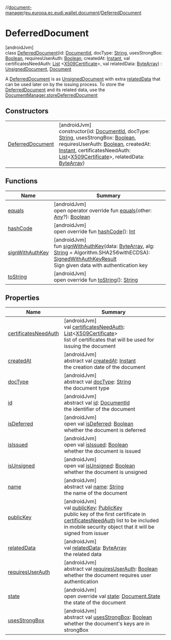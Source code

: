 //[document-manager](../../../index.md)/[eu.europa.ec.eudi.wallet.document](../index.md)/[DeferredDocument](index.md)

# DeferredDocument

[androidJvm]\
class [DeferredDocument](index.md)(id: [DocumentId](../index.md#659369697%2FClasslikes%2F1351694608),
docType: [String](https://kotlinlang.org/api/latest/jvm/stdlib/kotlin/-string/index.html),
usesStrongBox: [Boolean](https://kotlinlang.org/api/latest/jvm/stdlib/kotlin/-boolean/index.html),
requiresUserAuth: [Boolean](https://kotlinlang.org/api/latest/jvm/stdlib/kotlin/-boolean/index.html),
createdAt: [Instant](https://developer.android.com/reference/kotlin/java/time/Instant.html), val
certificatesNeedAuth: [List](https://kotlinlang.org/api/latest/jvm/stdlib/kotlin.collections/-list/index.html)
&lt;[X509Certificate](https://developer.android.com/reference/kotlin/java/security/cert/X509Certificate.html)&gt;, val
relatedData: [ByteArray](https://kotlinlang.org/api/latest/jvm/stdlib/kotlin/-byte-array/index.html)) : [UnsignedDocument](../-unsigned-document/index.md), [Document](../-document/index.md)

A [DeferredDocument](index.md) is as [UnsignedDocument](../-unsigned-document/index.md) with
extra [relatedData](related-data.md) that can be used later on by the issuing process. To store
the [DeferredDocument](index.md) and its related data, use
the [DocumentManager.storeDeferredDocument](../-document-manager/store-deferred-document.md)

## Constructors

|                                           |                                                                                                                                                                                                                                                                                                                                                                                                                                                                                                                                                                                                                                                                                                                                                                                                                                        |
|-------------------------------------------|----------------------------------------------------------------------------------------------------------------------------------------------------------------------------------------------------------------------------------------------------------------------------------------------------------------------------------------------------------------------------------------------------------------------------------------------------------------------------------------------------------------------------------------------------------------------------------------------------------------------------------------------------------------------------------------------------------------------------------------------------------------------------------------------------------------------------------------|
| [DeferredDocument](-deferred-document.md) | [androidJvm]<br>constructor(id: [DocumentId](../index.md#659369697%2FClasslikes%2F1351694608), docType: [String](https://kotlinlang.org/api/latest/jvm/stdlib/kotlin/-string/index.html), usesStrongBox: [Boolean](https://kotlinlang.org/api/latest/jvm/stdlib/kotlin/-boolean/index.html), requiresUserAuth: [Boolean](https://kotlinlang.org/api/latest/jvm/stdlib/kotlin/-boolean/index.html), createdAt: [Instant](https://developer.android.com/reference/kotlin/java/time/Instant.html), certificatesNeedAuth: [List](https://kotlinlang.org/api/latest/jvm/stdlib/kotlin.collections/-list/index.html)&lt;[X509Certificate](https://developer.android.com/reference/kotlin/java/security/cert/X509Certificate.html)&gt;, relatedData: [ByteArray](https://kotlinlang.org/api/latest/jvm/stdlib/kotlin/-byte-array/index.html)) |

## Functions

| Name                                                           | Summary                                                                                                                                                                                                                                                                                                                                                                                                              |
|----------------------------------------------------------------|----------------------------------------------------------------------------------------------------------------------------------------------------------------------------------------------------------------------------------------------------------------------------------------------------------------------------------------------------------------------------------------------------------------------|
| [equals](equals.md)                                            | [androidJvm]<br>open operator override fun [equals](equals.md)(other: [Any](https://kotlinlang.org/api/latest/jvm/stdlib/kotlin/-any/index.html)?): [Boolean](https://kotlinlang.org/api/latest/jvm/stdlib/kotlin/-boolean/index.html)                                                                                                                                                                               |
| [hashCode](hash-code.md)                                       | [androidJvm]<br>open override fun [hashCode](hash-code.md)(): [Int](https://kotlinlang.org/api/latest/jvm/stdlib/kotlin/-int/index.html)                                                                                                                                                                                                                                                                             |
| [signWithAuthKey](../-unsigned-document/sign-with-auth-key.md) | [androidJvm]<br>fun [signWithAuthKey](../-unsigned-document/sign-with-auth-key.md)(data: [ByteArray](https://kotlinlang.org/api/latest/jvm/stdlib/kotlin/-byte-array/index.html), alg: [String](https://kotlinlang.org/api/latest/jvm/stdlib/kotlin/-string/index.html) = Algorithm.SHA256withECDSA): [SignedWithAuthKeyResult](../-signed-with-auth-key-result/index.md)<br>Sign given data with authentication key |
| [toString](to-string.md)                                       | [androidJvm]<br>open override fun [toString](to-string.md)(): [String](https://kotlinlang.org/api/latest/jvm/stdlib/kotlin/-string/index.html)                                                                                                                                                                                                                                                                       |

## Properties

| Name                                                                    | Summary                                                                                                                                                                                                                                                                                                                                                                   |
|-------------------------------------------------------------------------|---------------------------------------------------------------------------------------------------------------------------------------------------------------------------------------------------------------------------------------------------------------------------------------------------------------------------------------------------------------------------|
| [certificatesNeedAuth](../-unsigned-document/certificates-need-auth.md) | [androidJvm]<br>val [certificatesNeedAuth](../-unsigned-document/certificates-need-auth.md): [List](https://kotlinlang.org/api/latest/jvm/stdlib/kotlin.collections/-list/index.html)&lt;[X509Certificate](https://developer.android.com/reference/kotlin/java/security/cert/X509Certificate.html)&gt;<br>list of certificates that will be used for issuing the document |
| [createdAt](../-document/created-at.md)                                 | [androidJvm]<br>abstract val [createdAt](../-document/created-at.md): [Instant](https://developer.android.com/reference/kotlin/java/time/Instant.html)<br>the creation date of the document                                                                                                                                                                               |
| [docType](../-document/doc-type.md)                                     | [androidJvm]<br>abstract val [docType](../-document/doc-type.md): [String](https://kotlinlang.org/api/latest/jvm/stdlib/kotlin/-string/index.html)<br>the document type                                                                                                                                                                                                   |
| [id](../-document/id.md)                                                | [androidJvm]<br>abstract val [id](../-document/id.md): [DocumentId](../index.md#659369697%2FClasslikes%2F1351694608)<br>the identifier of the document                                                                                                                                                                                                                    |
| [isDeferred](../-document/is-deferred.md)                               | [androidJvm]<br>open val [isDeferred](../-document/is-deferred.md): [Boolean](https://kotlinlang.org/api/latest/jvm/stdlib/kotlin/-boolean/index.html)<br>whether the document is deferred                                                                                                                                                                                |
| [isIssued](../-document/is-issued.md)                                   | [androidJvm]<br>open val [isIssued](../-document/is-issued.md): [Boolean](https://kotlinlang.org/api/latest/jvm/stdlib/kotlin/-boolean/index.html)<br>whether the document is issued                                                                                                                                                                                      |
| [isUnsigned](../-document/is-unsigned.md)                               | [androidJvm]<br>open val [isUnsigned](../-document/is-unsigned.md): [Boolean](https://kotlinlang.org/api/latest/jvm/stdlib/kotlin/-boolean/index.html)<br>whether the document is unsigned                                                                                                                                                                                |
| [name](../-document/name.md)                                            | [androidJvm]<br>abstract val [name](../-document/name.md): [String](https://kotlinlang.org/api/latest/jvm/stdlib/kotlin/-string/index.html)<br>the name of the document                                                                                                                                                                                                   |
| [publicKey](../-unsigned-document/public-key.md)                        | [androidJvm]<br>val [publicKey](../-unsigned-document/public-key.md): [PublicKey](https://developer.android.com/reference/kotlin/java/security/PublicKey.html)<br>public key of the first certificate in [certificatesNeedAuth](../-unsigned-document/certificates-need-auth.md) list to be included in mobile security object that it will be signed from issuer         |
| [relatedData](related-data.md)                                          | [androidJvm]<br>val [relatedData](related-data.md): [ByteArray](https://kotlinlang.org/api/latest/jvm/stdlib/kotlin/-byte-array/index.html)<br>the related data                                                                                                                                                                                                           |
| [requiresUserAuth](../-document/requires-user-auth.md)                  | [androidJvm]<br>abstract val [requiresUserAuth](../-document/requires-user-auth.md): [Boolean](https://kotlinlang.org/api/latest/jvm/stdlib/kotlin/-boolean/index.html)<br>whether the document requires user authentication                                                                                                                                              |
| [state](state.md)                                                       | [androidJvm]<br>open override val [state](state.md): [Document.State](../-document/-state/index.md)<br>the state of the document                                                                                                                                                                                                                                          |
| [usesStrongBox](../-document/uses-strong-box.md)                        | [androidJvm]<br>abstract val [usesStrongBox](../-document/uses-strong-box.md): [Boolean](https://kotlinlang.org/api/latest/jvm/stdlib/kotlin/-boolean/index.html)<br>whether the document's keys are in strongBox                                                                                                                                                         |
